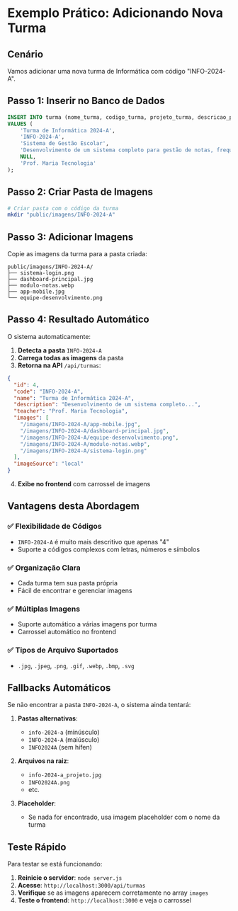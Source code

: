 # Exemplo Prático: Adicionando Nova Turma

## Cenário
Vamos adicionar uma nova turma de Informática com código "INFO-2024-A".

## Passo 1: Inserir no Banco de Dados
```sql
INSERT INTO turma (nome_turma, codigo_turma, projeto_turma, descricao_projeto_turma, fotos_turma, professor_turma) 
VALUES (
    'Turma de Informática 2024-A', 
    'INFO-2024-A', 
    'Sistema de Gestão Escolar', 
    'Desenvolvimento de um sistema completo para gestão de notas, frequência e comunicação entre escola e pais.',
    NULL, 
    'Prof. Maria Tecnologia'
);
```

## Passo 2: Criar Pasta de Imagens
```bash
# Criar pasta com o código da turma
mkdir "public/imagens/INFO-2024-A"
```

## Passo 3: Adicionar Imagens
Copie as imagens da turma para a pasta criada:
```
public/imagens/INFO-2024-A/
├── sistema-login.png
├── dashboard-principal.jpg
├── modulo-notas.webp
├── app-mobile.jpg
└── equipe-desenvolvimento.png
```

## Passo 4: Resultado Automático
O sistema automaticamente:

1. **Detecta a pasta** `INFO-2024-A`
2. **Carrega todas as imagens** da pasta
3. **Retorna na API** `/api/turmas`:

```json
{
  "id": 4,
  "code": "INFO-2024-A", 
  "name": "Turma de Informática 2024-A",
  "description": "Desenvolvimento de um sistema completo...",
  "teacher": "Prof. Maria Tecnologia",
  "images": [
    "/imagens/INFO-2024-A/app-mobile.jpg",
    "/imagens/INFO-2024-A/dashboard-principal.jpg", 
    "/imagens/INFO-2024-A/equipe-desenvolvimento.png",
    "/imagens/INFO-2024-A/modulo-notas.webp",
    "/imagens/INFO-2024-A/sistema-login.png"
  ],
  "imageSource": "local"
}
```

4. **Exibe no frontend** com carrossel de imagens

## Vantagens desta Abordagem

### ✅ Flexibilidade de Códigos
- `INFO-2024-A` é muito mais descritivo que apenas "4"
- Suporte a códigos complexos com letras, números e símbolos

### ✅ Organização Clara  
- Cada turma tem sua pasta própria
- Fácil de encontrar e gerenciar imagens

### ✅ Múltiplas Imagens
- Suporte automático a várias imagens por turma
- Carrossel automático no frontend

### ✅ Tipos de Arquivo Suportados
- `.jpg`, `.jpeg`, `.png`, `.gif`, `.webp`, `.bmp`, `.svg`

## Fallbacks Automáticos

Se não encontrar a pasta `INFO-2024-A`, o sistema ainda tentará:

1. **Pastas alternativas**:
   - `info-2024-a` (minúsculo)
   - `INFO-2024-A` (maiúsculo) 
   - `INFO2024A` (sem hífen)

2. **Arquivos na raiz**:
   - `info-2024-a_projeto.jpg`
   - `INFO2024A.png`
   - etc.

3. **Placeholder**:
   - Se nada for encontrado, usa imagem placeholder com o nome da turma

## Teste Rápido

Para testar se está funcionando:

1. **Reinicie o servidor**: `node server.js`
2. **Acesse**: `http://localhost:3000/api/turmas`  
3. **Verifique** se as imagens aparecem corretamente no array `images`
4. **Teste o frontend**: `http://localhost:3000` e veja o carrossel